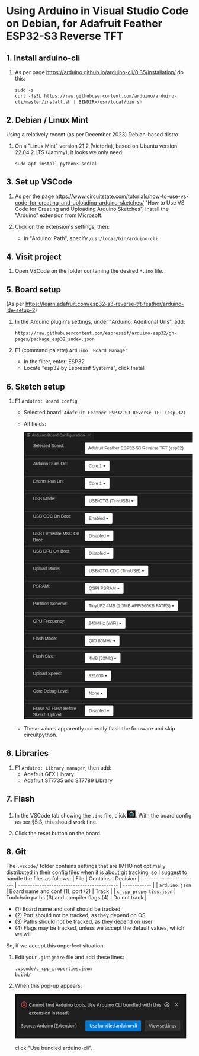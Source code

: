 # Using Arduino in Visual Studio Code on Debian, for Adafruit Feather ESP32-S3 Reverse TFT

## 1. Install arduino-cli

1. As per page https://arduino.github.io/arduino-cli/0.35/installation/
   do this:
    ```
    sudo -s
    curl -fsSL https://raw.githubusercontent.com/arduino/arduino-cli/master/install.sh | BINDIR=/usr/local/bin sh
    ```

## 2. Debian / Linux Mint

Using a relatively recent (as per December 2023) Debian-based distro.

1. On a "Linux Mint" version 21.2 (Victoria), based on Ubuntu version 22.04.2
   LTS (Jammy), it looks we only need:
    ```
    sudo apt install python3-serial
    ```

## 3. Set up VSCode

1. As per the page https://www.circuitstate.com/tutorials/how-to-use-vs-code-for-creating-and-uploading-arduino-sketches/ 
   "How to Use VS Code for Creating and Uploading Arduino Sketches", install the
   "Arduino" extension from Microsoft.

2. Click on the extension's settings, then:

    - In "Arduino: Path", specify `/usr/local/bin/arduino-cli`.

## 4. Visit project

1. Open VSCode on the folder containing the desired `*.ino` file.

## 5. Board setup

(As per https://learn.adafruit.com/esp32-s3-reverse-tft-feather/arduino-ide-setup-2)

1. In the Arduino plugin's settings, under "Arduino: Additional Urls", add:
    ```
    https://raw.githubusercontent.com/espressif/arduino-esp32/gh-pages/package_esp32_index.json
    ```

2. F1 (command palette) `Arduino: Board Manager`
    - In the filter, enter: ESP32
    - Locate "esp32 by Espressif Systems", click Install

## 6. Sketch setup

1. F1 `Arduino: Board config`
    - Selected board: `Adafruit Feather ESP32-S3 Reverse TFT (esp-32)`
    - All fields:

        ![Board config](img/arduino-board-config.png?raw=true "Board config")

    - These values apparently correctly flash the firmware and skip
      circuitpython.


## 6. Libraries

1. F1 `Arduino: Library manager`, then add:
    - Adafruit GFX Library
    - Adafruit ST7735 and ST7789 Library

## 7. Flash

1. In the VSCode tab showing the `.ino` file, click
   ![Upload](img/upload.png?raw=true "Upload"). With the board config as per §5.3,
   this should work fine.

2. Click the reset button on the board.

## 8. Git

The `.vscode/` folder contains settings that are IMHO not optimally distributed
in their config files when it is about git tracking, so I suggest to handle the
files as follows:
| File                    | Contains                                   | Decision     |
| ----------------------- | ------------------------------------------ | ------------ |
| `arduino.json`          | Board name and conf (1), port (2)          | Track        |
| `c_cpp_properties.json` | Toolchain paths (3) and compiler flags (4) | Do not track |

- (1) Board name and conf should be tracked
- (2) Port should not be tracked, as they depend on OS
- (3) Paths should not be tracked, as they depend on user
- (4) Flags may be tracked, unless we accept the default values, which we will

So, if we accept this unperfect situation:

1. Edit your `.gitignore` file and add these lines:
    ```
    .vscode/c_cpp_properties.json
    build/
    ```

2. When this pop-up appears:

     ![Use-bundled](img/use-bundled-arduino-cli.png?raw=true "Use bundled arduino-cli")

   click "Use bundled arduino-cli".

